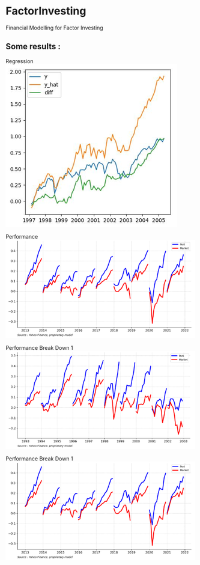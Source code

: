 # FactorInvesting
Financial Modelling for Factor Investing

## Some results : 

Regression
![Regression Analyses](https://github.com/gcedism/FactorInvesting/blob/main/docs/regression.png "Regression")

Performance
![Total Performance](https://github.com/gcedism/FactorInvesting/blob/main/docs/decade2.png "Performance")

Performance Break Down 1
![decade1 Performance](https://github.com/gcedism/FactorInvesting/blob/main/docs/decade1.png "Decade!")

Performance Break Down 1
![decade2 Performance](https://github.com/gcedism/FactorInvesting/blob/main/docs/decade2.png "Decade2")
